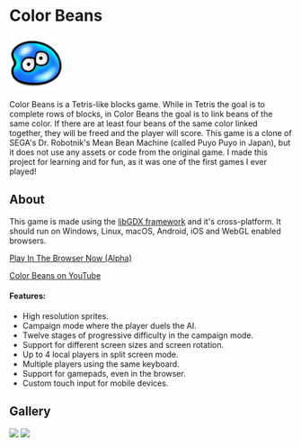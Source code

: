 # Color Beans

![bean](android/res/drawable-xhdpi/ic_launcher.png)

Color Beans is a Tetris-like blocks game. While in Tetris the goal is to complete rows of blocks, in Color Beans the goal is to link beans of the same color. If there are at least four beans of the same color linked together, they will be freed and the player will score. This game is a clone of SEGA's Dr. Robotnik's Mean Bean Machine (called Puyo Puyo in Japan), but it does not use any assets or code from the original game. I made this project for learning and for fun, as it was one of the first games I ever played!

## About

This game is made using the [libGDX framework](https://github.com/libgdx/libgdx) and it's cross-platform. It should run on Windows, Linux, macOS, Android, iOS and WebGL enabled browsers.

[Play In The Browser Now (Alpha)](https://www.viniciusjardim.com/p/color-beans)

[Color Beans on YouTube](https://www.youtube.com/watch?v=Y23elA1GUTA) 

#### Features:

* High resolution sprites.
* Campaign mode where the player duels the AI.
* Twelve stages of progressive difficulty in the campaign mode.
* Support for different screen sizes and screen rotation.
* Up to 4 local players in split screen mode.
* Multiple players using the same keyboard.
* Support for gamepads, even in the browser.
* Custom touch input for mobile devices.

## Gallery

<img src="https://user-images.githubusercontent.com/1520962/33919110-a7d3c6be-df95-11e7-9406-cbc02060e6e0.png" width="640">

<img src="https://user-images.githubusercontent.com/1520962/33919127-bb563276-df95-11e7-947f-e1fa1cd5fcb5.png" width="360">
